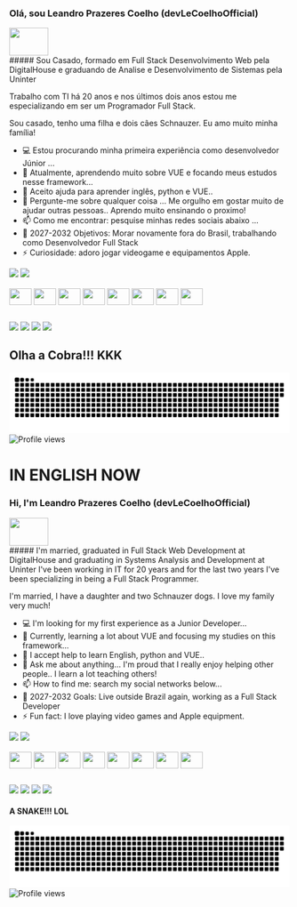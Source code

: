 ### Olá, sou Leandro Prazeres Coelho (devLeCoelhoOfficial)
<div style="display: inline_block">
  <img align="center"height="50" width="70" src="https://cdn.worldvectorlogo.com/logos/bandeirado-brasil.svg">
</div>
##### Sou Casado, formado em Full Stack Desenvolvimento Web pela DigitalHouse e graduando de Analise e Desenvolvimento de Sistemas pela Uninter

Trabalho com TI há 20 anos e nos últimos dois anos estou me especializando em ser um Programador Full Stack. 

Sou casado, tenho uma filha e dois cães Schnauzer. Eu amo muito minha família!

- 💻 Estou procurando minha primeira experiência como desenvolvedor Júnior ...
- 🌱 Atualmente, aprendendo muito sobre VUE e focando meus estudos nesse framework...
- 🤔 Aceito ajuda para aprender inglês, python e VUE..
- 💬 Pergunte-me sobre qualquer coisa ... Me orgulho em gostar muito de ajudar outras pessoas.. Aprendo muito ensinando o proximo!
- 📫 Como me encontrar: pesquise minhas redes sociais abaixo ...
- 🥅 2027-2032 Objetivos: Morar novamente fora do Brasil, trabalhando como Desenvolvedor Full Stack
- ⚡ Curiosidade: adoro jogar videogame e equipamentos Apple. 

<div style="display: inline_block">
  <img height="160em" src="https://github-readme-stats.vercel.app/api?username=devLeandroCoelho&show_icons=true&theme=dracula&include_all_commits=true&count_private=true"/>
  <img height="160em" src="https://github-readme-stats.vercel.app/api/top-langs/?username=devLeandroCoelho&layout=compact&langs_count=7&theme=dracula"/>
</div>
<div style="display: inline_block"><br>
  <img align="center" height="30" width="40" src="https://cdn.worldvectorlogo.com/logos/logo-javascript.svg">
  <img align="center"height="30" width="40" src="https://cdn.worldvectorlogo.com/logos/react-2.svg">
  <img align="center"height="30" width="40" src="https://cdn.worldvectorlogo.com/logos/html-1.svg">
  <img align="center"height="30" width="40" src="https://cdn.worldvectorlogo.com/logos/bootstrap-4.svg">
  <img align="center"height="30" width="40" src="https://cdn.worldvectorlogo.com/logos/css-3.svg">
  <img align="center"height="30" width="40" src="https://cdn.worldvectorlogo.com/logos/vue-9.svg">
  <img align="center"height="30" width="40" src="https://cdn.worldvectorlogo.com/logos/php-1.svg">
  <img align="center"height="30" width="40" src="https://cdn.worldvectorlogo.com/logos/apple.svg">
  
</div>
  
  ##
 
<div> 
  <a href="https://instagram.com/lecoelhoofficial" target="_blank"><img src="https://img.shields.io/badge/-Instagram-%23E4405F?style=for-the-badge&logo=instagram&logoColor=white" target="_blank"></a>
 <a href="https://discord.gg/MBXryGEB" target="_blank"><img src="https://img.shields.io/badge/Discord-7289DA?style=for-the-badge&logo=discord&logoColor=white" target="_blank"></a> 
  <a href = "mailto:devleandrocoelho@gmail.com"><img src="https://img.shields.io/badge/-Gmail-%23333?style=for-the-badge&logo=gmail&logoColor=white" target="_blank"></a>
  <a href="https://www.linkedin.com/in/lecoelhoofficial/" target="_blank"><img src="https://img.shields.io/badge/-LinkedIn-%230077B5?style=for-the-badge&logo=linkedin&logoColor=white" target="_blank"></a> 
  
 ## Olha a Cobra!!! KKK
![Snake animation](https://github.com/devLeCoelhoOfficial/devLeCoelhoOfficial/blob/output/github-contribution-grid-snake.svg)
![Profile views](https://gpvc.arturio.dev/devLeCoelhoOfficial)
 
</div>

 # IN ENGLISH NOW
 
### Hi, I'm Leandro Prazeres Coelho (devLeCoelhoOfficial)
<div style="display: inline_block">
  <img align="center"height="50" width="70" src="https://cdn.worldvectorlogo.com/logos/bandeirado-brasil.svg">
</div>
##### I'm married, graduated in Full Stack Web Development at DigitalHouse and graduating in Systems Analysis and Development at Uninter
I've been working in IT for 20 years and for the last two years I've been specializing in being a Full Stack Programmer.

I'm married, I have a daughter and two Schnauzer dogs. I love my family very much!

- 💻 I'm looking for my first experience as a Junior Developer...
- 🌱 Currently, learning a lot about VUE and focusing my studies on this framework...
- 🤔 I accept help to learn English, python and VUE..
- 💬 Ask me about anything... I'm proud that I really enjoy helping other people.. I learn a lot teaching others!
- 📫 How to find me: search my social networks below...
- 🥅 2027-2032 Goals: Live outside Brazil again, working as a Full Stack Developer
- ⚡ Fun fact: I love playing video games and Apple equipment.

<div style="display: inline_block">
  <img height="160em" src="https://github-readme-stats.vercel.app/api?username=devLeandroCoelho&show_icons=true&theme=dracula&include_all_commits=true&count_private=true"/>
  <img height="160em" src="https://github-readme-stats.vercel.app/api/top-langs/?username=devLeandroCoelho&layout=compact&langs_count=7&theme=dracula"/>
</div>
<div style="display: inline_block"><br>
  <img align="center" height="30" width="40" src="https://cdn.worldvectorlogo.com/logos/logo-javascript.svg">
  <img align="center"height="30" width="40" src="https://cdn.worldvectorlogo.com/logos/react-2.svg">
  <img align="center"height="30" width="40" src="https://cdn.worldvectorlogo.com/logos/html-1.svg">
  <img align="center"height="30" width="40" src="https://cdn.worldvectorlogo.com/logos/bootstrap-4.svg">
  <img align="center"height="30" width="40" src="https://cdn.worldvectorlogo.com/logos/css-3.svg">
  <img align="center"height="30" width="40" src="https://cdn.worldvectorlogo.com/logos/vue-9.svg">
  <img align="center"height="30" width="40" src="https://cdn.worldvectorlogo.com/logos/php-1.svg">
  <img align="center"height="30" width="40" src="https://cdn.worldvectorlogo.com/logos/apple.svg">
  
</div>
  
  ##
 
<div> 
  <a href="https://instagram.com/lecoelhoofficial" target="_blank"><img src="https://img.shields.io/badge/-Instagram-%23E4405F?style=for-the-badge&logo=instagram&logoColor=white" target="_blank"></a>
 <a href="https://discord.gg/MBXryGEB" target="_blank"><img src="https://img.shields.io/badge/Discord-7289DA?style=for-the-badge&logo=discord&logoColor=white" target="_blank"></a> 
  <a href = "mailto:devleandrocoelho@gmail.com"><img src="https://img.shields.io/badge/-Gmail-%23333?style=for-the-badge&logo=gmail&logoColor=white" target="_blank"></a>
  <a href="https://www.linkedin.com/in/lecoelhoofficial/" target="_blank"><img src="https://img.shields.io/badge/-LinkedIn-%230077B5?style=for-the-badge&logo=linkedin&logoColor=white" target="_blank"></a> 
  
#### A SNAKE!!! LOL
  
![Snake animation](https://github.com/devLeCoelhoOfficial/devLeCoelhoOfficial/blob/output/github-contribution-grid-snake.svg)
![Profile views](https://gpvc.arturio.dev/devLeCoelhoOfficial)
  </div>

